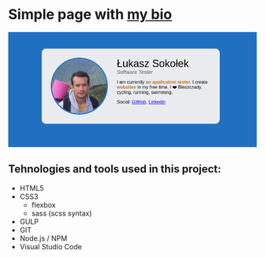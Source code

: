 # Simple page with [my bio](https://sokolx.github.io/dist/index.html)
![Screen web page](github/readme_file_example.png)


## Tehnologies and tools used in this project:
- HTML5
- CSS3 
    - flexbox 
    - sass (scss syntax)
- GULP
- GIT
- Node.js / NPM
- Visual Studio Code